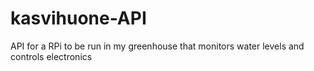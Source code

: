 # kasvihuone-API
API for a RPi to be run in my greenhouse that monitors water levels and controls electronics
